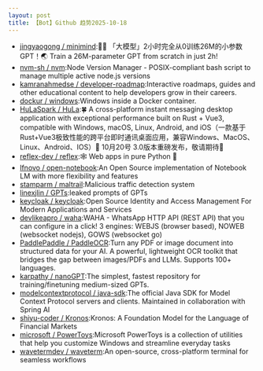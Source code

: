 ```yaml
---
layout: post
title: 【Bot】Github 趋势2025-10-18
---
```


* [jingyaogong / minimind](https://github.com/jingyaogong/minimind):🚀🚀 「大模型」2小时完全从0训练26M的小参数GPT！🌏 Train a 26M-parameter GPT from scratch in just 2h!
* [nvm-sh / nvm](https://github.com/nvm-sh/nvm):Node Version Manager - POSIX-compliant bash script to manage multiple active node.js versions
* [kamranahmedse / developer-roadmap](https://github.com/kamranahmedse/developer-roadmap):Interactive roadmaps, guides and other educational content to help developers grow in their careers.
* [dockur / windows](https://github.com/dockur/windows):Windows inside a Docker container.
* [HuLaSpark / HuLa](https://github.com/HuLaSpark/HuLa):🍀 A cross-platform instant messaging desktop application with exceptional performance built on Rust + Vue3, compatible with Windows, macOS, Linux, Android, and iOS（一款基于Rust+Vue3极致性能的跨平台即时通讯桌面应用，兼容Windows、MacOS、Linux、Android、IOS）🎉 10月20号 3.0版本重磅发布，敬请期待🎉
* [reflex-dev / reflex](https://github.com/reflex-dev/reflex):🕸️ Web apps in pure Python 🐍
* [lfnovo / open-notebook](https://github.com/lfnovo/open-notebook):An Open Source implementation of Notebook LM with more flexibility and features
* [stamparm / maltrail](https://github.com/stamparm/maltrail):Malicious traffic detection system
* [linexjlin / GPTs](https://github.com/linexjlin/GPTs):leaked prompts of GPTs
* [keycloak / keycloak](https://github.com/keycloak/keycloak):Open Source Identity and Access Management For Modern Applications and Services
* [devlikeapro / waha](https://github.com/devlikeapro/waha):WAHA - WhatsApp HTTP API (REST API) that you can configure in a click! 3 engines: WEBJS (browser based), NOWEB (websocket nodejs), GOWS (websocket go)
* [PaddlePaddle / PaddleOCR](https://github.com/PaddlePaddle/PaddleOCR):Turn any PDF or image document into structured data for your AI. A powerful, lightweight OCR toolkit that bridges the gap between images/PDFs and LLMs. Supports 100+ languages.
* [karpathy / nanoGPT](https://github.com/karpathy/nanoGPT):The simplest, fastest repository for training/finetuning medium-sized GPTs.
* [modelcontextprotocol / java-sdk](https://github.com/modelcontextprotocol/java-sdk):The official Java SDK for Model Context Protocol servers and clients. Maintained in collaboration with Spring AI
* [shiyu-coder / Kronos](https://github.com/shiyu-coder/Kronos):Kronos: A Foundation Model for the Language of Financial Markets
* [microsoft / PowerToys](https://github.com/microsoft/PowerToys):Microsoft PowerToys is a collection of utilities that help you customize Windows and streamline everyday tasks
* [wavetermdev / waveterm](https://github.com/wavetermdev/waveterm):An open-source, cross-platform terminal for seamless workflows
